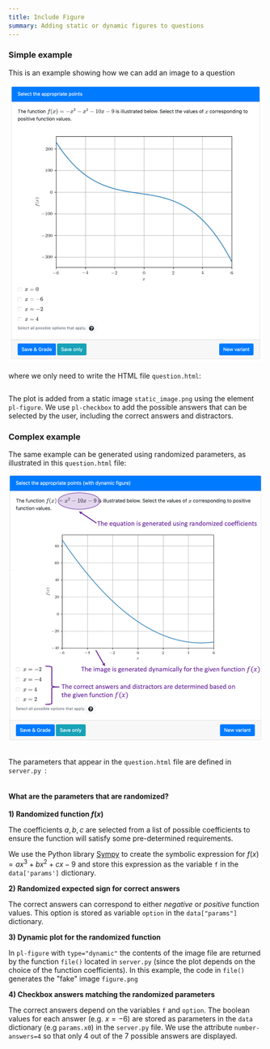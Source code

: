 ```yaml
---
title: Include Figure
summary: Adding static or dynamic figures to questions
---
```



### Simple example

This is an example showing how we can add an image to a question

![](figSimpleQuestion.png)

where we only need to write the HTML file `question.html`:


```html src=simple/question.html
```

The plot is added from a static image `static_image.png` using the element `pl-figure`. We use `pl-checkbox` to add the possible answers that can be selected by the user, including the correct answers and distractors.


### Complex example

The same example can be generated using randomized parameters, as illustrated in this `question.html` file:

![](figComplexQuestion.png)

```html src=complex/question.html
```

The parameters that appear in the `question.html` file are defined in `server.py `:


```python src=complex/server.py
```

#### What are the parameters that are randomized?

**1) Randomized function $f(x)$**

The coefficients $a, b, c$ are selected from a list of possible coefficients to ensure the function
will satisfy some pre-determined requirements.

We use the Python library [Sympy](https://www.sympy.org/en/index.html) to create the symbolic expression for $f(x) = a x^3 + b x^2 + c x - 9$ and store this expression as the variable `f` in the `data['params']` dictionary.

**2) Randomized expected sign for correct answers**

The correct answers can correspond to either *negative* or *positive* function values. This option is stored as variable `option` in the `data["params"]` dictionary.

**3) Dynamic plot for the randomized function**

 In `pl-figure` with `type="dynamic"` the contents of the image file are returned by the function `file()` located in `server.py` (since the plot depends on the choice of the function coefficients). In this example, the code in `file()`  generates the  "fake" image `figure.png`

**4) Checkbox answers matching the randomized parameters**

The correct answers depend on the variables `f` and `option`. The boolean values for each answer (e.g. $x = -6$) are stored as parameters in the `data` dictionary (e.g `params.x0`) in the `server.py` file. We use the attribute `number-answers=4` so that only 4 out of the 7 possible answers are displayed.
